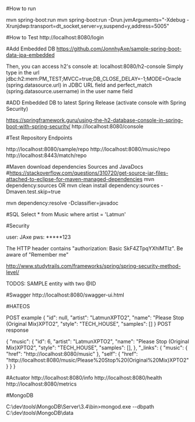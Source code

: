  
#How to run

mvn spring-boot:run 
mvn spring-boot:run -Drun.jvmArguments="-Xdebug -Xrunjdwp:transport=dt_socket,server=y,suspend=y,address=5005"

#How to Test
http://localhost:8080/login


#Add Embedded DB
https://github.com/JonnhyAxe/sample-spring-boot-data-jpa-embedded

Then, you can access h2's console at: localhost:8080/h2-console Simply type in the url jdbc:h2:mem:PM_TEST;MVCC=true;DB_CLOSE_DELAY=-1;MODE=Oracle (spring.datasource.url)  in JDBC URL field and perfect_match (spring.datasource.username) in the user name field

#ADD Embedded DB to latest Spring Release (activate console with Spring Security)

https://springframework.guru/using-the-h2-database-console-in-spring-boot-with-spring-security/
http://localhost:8080/console

#Test Repository Endpoints

http://localhost:8080/sample/repo
http://localhost:8080/music/repo
http://localhost:8443/match/repo


#Maven download dependencies Sources and JavaDocs 
#https://stackoverflow.com/questions/310720/get-source-jar-files-attached-to-eclipse-for-maven-managed-dependencies
mvn dependency:sources
OR 
mvn clean install dependency:sources -Dmaven.test.skip=true

mvn dependency:resolve -Dclassifier=javadoc


#SQL 
Select * from Music where artist = 'Latmun'

#Security 

user: JAxe
pws: *****123

The HTTP header contains "authorization: Basic SkF4ZTpqYXhlMTIz". Be aware of "Remember me"

http://www.studytrails.com/frameworks/spring/spring-security-method-level/


TODOS:
SAMPLE entity with two @ID


#Swagger 
http://localhost:8080/swagger-ui.html

#HATEOS

POST example 
{
"id": null,
"artist": "LatmunXPTO2",
"name": "Please Stop (Original Mix)XPTO2",
"style": "TECH_HOUSE",
"samples": []
}
POST response

{
"music": {
"id": 6,
"artist": "LatmunXPTO2",
"name": "Please Stop (Original Mix)XPTO2",
"style": "TECH_HOUSE",
"samples": [],
},
"_links": {
	"music": {
		"href": "http://localhost:8080/music"
		},
		"self": {
		"href": "http://localhost:8080/music/Please%20Stop%20(Original%20Mix)XPTO2"
		}
	}
}
 
#Actuator
http://localhost:8080/info
http://localhost:8080/health
http://localhost:8080/metrics



#MongoDB

C:\dev\tools\MongoDB\Server\3.4\bin>mongod.exe --dbpath C:\dev\tools\MongoDB\data
